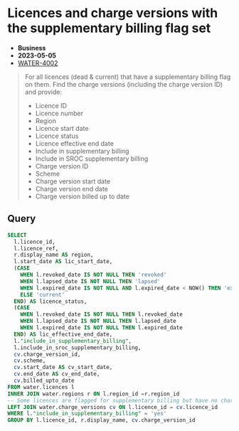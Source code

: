 # Licences and charge versions with the supplementary billing flag set

- **Business**
- **2023-05-05**
- [WATER-4002](https://eaflood.atlassian.net/browse/WATER-4002)

> For all licences (dead & current) that have a supplementary billing flag on them. Find the charge versions (including the charge version ID) and provide:
>
> - Licence ID
> - Licence number
> - Region
> - Licence start date
> - Licence status
> - Licence effective end date
> - Include in supplementary billing
> - Include in SROC supplementary billing
> - Charge version ID
> - Scheme
> - Charge version start date
> - Charge version end date
> - Charge version billed up to date

## Query

```sql
SELECT
  l.licence_id,
  l.licence_ref,
  r.display_name AS region,
  l.start_date AS lic_start_date,
  (CASE
    WHEN l.revoked_date IS NOT NULL THEN 'revoked'
    WHEN l.lapsed_date IS NOT NULL THEN 'lapsed'
    WHEN l.expired_date IS NOT NULL AND l.expired_date < NOW() THEN 'expired'
    ELSE 'current'
  END) AS licence_status,
  (CASE
    WHEN l.revoked_date IS NOT NULL THEN l.revoked_date
    WHEN l.lapsed_date IS NOT NULL THEN l.lapsed_date
    WHEN l.expired_date IS NOT NULL THEN l.expired_date
  END) AS lic_effective_end_date,
  l."include_in_supplementary_billing",
  l.include_in_sroc_supplementary_billing,
  cv.charge_version_id,
  cv.scheme,
  cv.start_date AS cv_start_date,
  cv.end_date AS cv_end_date,
  cv.billed_upto_date
FROM water.licences l
INNER JOIN water.regions r ON l.region_id =r.region_id
-- Some licences are flagged for supplementary billing but have no charge version. The `LEFT JOIN` ensures these are picked up
LEFT JOIN water.charge_versions cv ON l.licence_id = cv.licence_id
WHERE l."include_in_supplementary_billing" = 'yes'
GROUP BY l.licence_id, r.display_name, cv.charge_version_id
```
